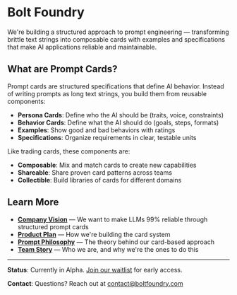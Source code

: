 # Bolt Foundry

We're building a structured approach to prompt engineering — transforming
brittle text strings into composable cards with examples and specifications that
make AI applications reliable and maintainable.

## What are Prompt Cards?

Prompt cards are structured specifications that define AI behavior. Instead of writing prompts as long text strings, you build them from reusable components:

- **Persona Cards**: Define who the AI should be (traits, voice, constraints)
- **Behavior Cards**: Define what the AI should do (goals, steps, formats)
- **Examples**: Show good and bad behaviors with ratings
- **Specifications**: Organize requirements in clear, testable units

Like trading cards, these components are:
- **Composable**: Mix and match cards to create new capabilities
- **Shareable**: Share proven card patterns across teams
- **Collectible**: Build libraries of cards for different domains

## Learn More

- **[Company Vision](./docs/company-vision.md)** — We want to make LLMs 99%
  reliable through structured prompt cards
- **[Product Plan](./docs/product-plan.md)** — How we're building the card
  system
- **[Prompt Philosophy](./docs/prompt-philosophy.md)** — The theory behind our
  card-based approach
- **[Team Story](./docs/team-story.md)** — Who we are, and why we're the ones to
  do this

---

**Status**: Currently in Alpha. [Join our waitlist](https://boltfoundry.com) for
early access.

**Contact**: Questions? Reach out at
[contact@boltfoundry.com](mailto:contact@boltfoundry.com)

